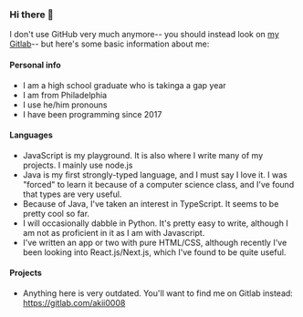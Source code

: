 ### Hi there 👋

I don't use GitHub very much anymore-- you should instead look on [my Gitlab](https://gitlab.com/akii0008)-- but here's some basic information about me:

#### Personal info
* I am a high school graduate who is takinga a gap year
* I am from Philadelphia
* I use he/him pronouns
* I have been programming since 2017

#### Languages
* JavaScript is my playground. It is also where I write many of my projects. I mainly use node.js
* Java is my first strongly-typed language, and I must say I love it. I was "forced" to learn it because of a computer science class, and I've found that types are very useful.
* Because of Java, I've taken an interest in TypeScript. It seems to be pretty cool so far.
* I will occasionally dabble in Python. It's pretty easy to write, although I am not as proficient in it as I am with Javascript.
* I've written an app or two with pure HTML/CSS, although recently I've been looking into React.js/Next.js, which I've found to be quite useful.

#### Projects
* Anything here is very outdated. You'll want to find me on Gitlab instead: https://gitlab.com/akii0008
